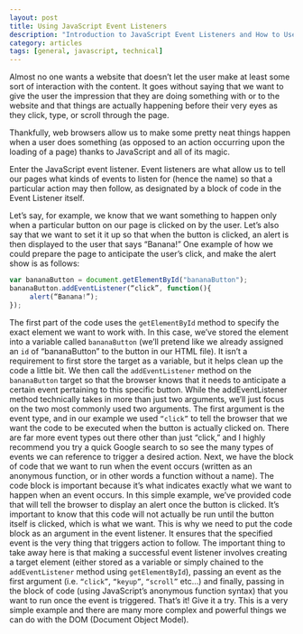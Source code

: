 ```yaml
---
layout: post
title: Using JavaScript Event Listeners
description: "Introduction to JavaScript Event Listeners and How to Use Them."
category: articles
tags: [general, javascript, technical]
---
```



Almost no one wants a website that doesn’t let the user make at least some sort of interaction with the content. It goes without saying that we want to give the user the impression that they are doing something with or to the website and that things are actually happening before their very eyes as they click, type, or scroll through the page.

Thankfully, web browsers allow us to make some pretty neat things happen when a user does something (as opposed to an action occurring upon the loading of a page) thanks to JavaScript and all of its magic.

Enter the JavaScript event listener. Event listeners are what allow us to tell our pages what kinds of events to listen for (hence the name) so that a particular action may then follow, as designated by a block of code in the Event Listener itself. 

Let’s say, for example, we know that we want something to happen only when a particular button on our page is clicked on by the user. Let’s also say that we want to set it it up so that when the button is clicked, an alert is then displayed to the user that says “Banana!” One example of how we could prepare the page to anticipate the user’s click, and make the alert show is as follows:

```javascript
var bananaButton = document.getElementById("bananaButton");
bananaButton.addEventListener(“click”, function(){
     alert(“Banana!”);
});
``` 
The first part of the code uses the `getElementById` method to specify the exact element we want to work with. In this case, we’ve stored the element into a variable called `bananaButton` (we’ll pretend like we already assigned an `id` of “bananaButton” to the button in our HTML file). It isn’t a requirement to first store the target as a variable, but it helps clean up the code a little bit. 
We then call the `addEventListener` method on the `bananaButton` target so that the browser knows that it needs to anticipate a certain event pertaining to this specific button. While the addEventListener method technically takes in more than just two arguments, we’ll just focus on the two most commonly used two arguments.
The first argument is the event type, and in our example we used `“click”` to tell the browser that we want the code to be executed when the button is actually clicked on. There are far more event types out there other than just “click,” and I highly recommend you try a quick Google search to so see the many types of events we can reference to trigger a desired action. 
Next, we have the block of code that we want to run when the event occurs (written as an anonymous function, or in other words a function without a name). The code block is important because it’s what indicates exactly what we want to happen when an event occurs. In this simple example, we’ve provided code that will tell the browser to display an alert once the button is clicked. It’s important to know that this code will not actually be run until the button itself is clicked, which is what we want. This is why we need to put the code block as an argument in the event listener. It ensures that the specified event is the very thing that triggers action to follow. 
The important thing to take away here is that making a successful event listener involves creating a target element (either stored as a variable or simply chained to the `addEventListener` method using `getElementById`), passing an event as the first argument (i.e. `“click”`, `“keyup”`, `“scroll”` etc…) and finally, passing in the block of code (using JavaScript’s anonymous function syntax) that you want to run once the event is triggered. 
That’s it! Give it a try. This is a very simple example and there are many more complex and powerful things we can do with the DOM (Document Object Model). 
